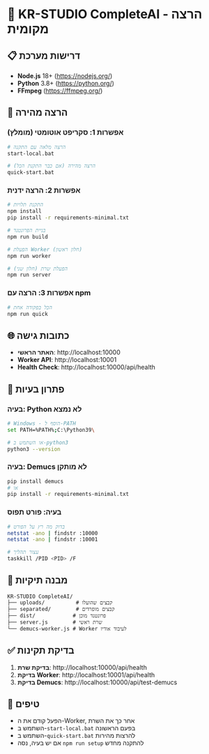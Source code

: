 # 🚀 KR-STUDIO CompleteAI - הרצה מקומית

## 📋 דרישות מערכת
- **Node.js** 18+ (https://nodejs.org/)
- **Python** 3.8+ (https://python.org/)
- **FFmpeg** (https://ffmpeg.org/)

## 🚀 הרצה מהירה

### אפשרות 1: סקריפט אוטומטי (מומלץ)
```bash
# הרצה מלאה עם התקנה
start-local.bat

# הרצה מהירה (אם כבר התקנת הכל)
quick-start.bat
```

### אפשרות 2: הרצה ידנית
```bash
# התקנת תלויות
npm install
pip install -r requirements-minimal.txt

# בניית הפרונטנד
npm run build

# הפעלת Worker (חלון ראשון)
npm run worker

# הפעלת שרת (חלון שני)
npm run server
```

### אפשרות 3: הרצה עם npm
```bash
# הכל בפקודה אחת
npm run quick
```

## 🌐 כתובות גישה
- **האתר הראשי**: http://localhost:10000
- **Worker API**: http://localhost:10001
- **Health Check**: http://localhost:10000/api/health

## 🔧 פתרון בעיות

### בעיה: Python לא נמצא
```bash
# Windows - הוסף ל-PATH
set PATH=%PATH%;C:\Python39\

# או השתמש ב-python3
python3 --version
```

### בעיה: Demucs לא מותקן
```bash
pip install demucs
# או
pip install -r requirements-minimal.txt
```

### בעיה: פורט תפוס
```bash
# בדוק מה רץ על הפורט
netstat -ano | findstr :10000
netstat -ano | findstr :10001

# עצור תהליך
taskkill /PID <PID> /F
```

## 📁 מבנה תיקיות
```
KR-STUDIO CompleteAI/
├── uploads/          # קבצים שהועלו
├── separated/        # קבצים מופרדים
├── dist/            # פרונטנד מוכן
├── server.js        # שרת ראשי
└── demucs-worker.js # Worker לעיבוד אודיו
```

## ✅ בדיקת תקינות
1. **בדיקת שרת**: http://localhost:10000/api/health
2. **בדיקת Worker**: http://localhost:10001/api/health
3. **בדיקת Demucs**: http://localhost:10000/api/test-demucs

## 🎯 טיפים
- הפעל קודם את ה-Worker, אחר כך את השרת
- השתמש ב-`start-local.bat` בפעם הראשונה
- השתמש ב-`quick-start.bat` להרצות מהירות
- אם יש בעיה, נסה `npm run setup` להתקנה מחדש
